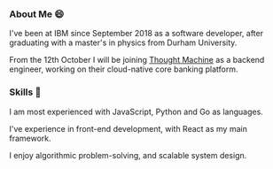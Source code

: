 
### About Me 😄

I've been at IBM since September 2018 as a software developer, after graduating with a master's in physics from Durham University.

From the 12th October I will be joining [Thought Machine](https://thoughtmachine.net/) as a backend engineer, working on their cloud-native core banking platform.

### Skills 🧰

I am most experienced with JavaScript, Python and Go as languages.

I've experience in front-end development, with React as my main framework.

I enjoy algorithmic problem-solving, and scalable system design.



<!--
**jcockbain/jcockbain** is a ✨ _special_ ✨ repository because its `README.md` (this file) appears on your GitHub profile.

Here are some ideas to get you started:

- 🔭 I’m currently working on ...
- 🌱 I’m currently learning ...
- 👯 I’m looking to collaborate on ...
- 🤔 I’m looking for help with ...
- 💬 Ask me about ...
- 📫 How to reach me: ...
- 😄 Pronouns: ...
- ⚡ Fun fact: ...
-->
